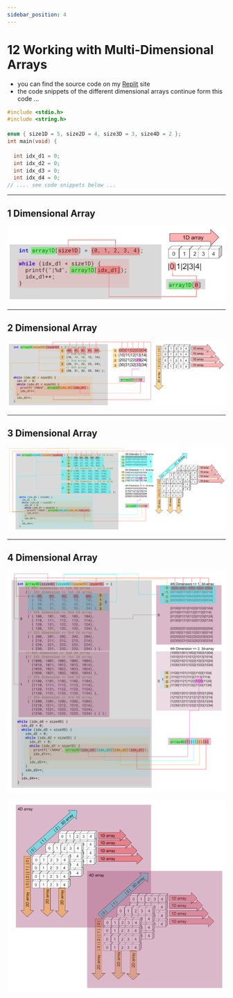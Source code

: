 ```yaml
---
sidebar_position: 4
---
```


# 12 Working with Multi-Dimensional Arrays

- you can find the source code on my [Replit](https://replit.com/@ZoltsKe/cmultidimensionalarrays?v=1) site
- the code snippets of the different dimensional arrays continue form this code ...

```c
#include <stdio.h>
#include <string.h>

enum { size1D = 5, size2D = 4, size3D = 3, size4D = 2 };
int main(void) {

  int idx_d1 = 0;
  int idx_d2 = 0;
  int idx_d3 = 0;
  int idx_d4 = 0;
// .... see code snippets below ...
```

---

## 1 Dimensional Array

![1d array](./img/array_1d.png)

---

## 2 Dimensional Array

![1d array](./img/array_2d.png)

---

## 3 Dimensional Array

![1d array](./img/array_3d.png)

---

## 4 Dimensional Array

![1d array](./img/array_4d_part1.png)

![1d array](./img/array_4d_part2.png)
